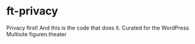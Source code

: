 # ft-privacy
Privacy first! And this is the code that does it. Curated for the WordPress Multisite figuren.theater
